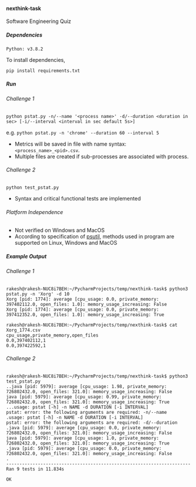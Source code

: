 #### nexthink-task
Software Engineering Quiz

##### Dependencies
```
Python: v3.8.2
```
To install dependencies,
```
pip install requirements.txt
```

##### Run

###### Challenge 1
```
python pstat.py -n/--name '<process name>' -d/--duration <duration in sec> [-i/--interval <interval in sec default 5s>]
```

e.g.
`python pstat.py -n 'chrome' --duration 60 --interval 5`

* Metrics will be saved in file with name syntax: `<process_name>_<pid>.csv`.
* Multiple files are created if sub-processes are associated with process.


###### Challenge 2
`python test_pstat.py`

* Syntax and critical functional tests are implemented


###### Platform Independence
* Not verified on Windows and MacOS
* According to specification of [psutil](https://psutil.readthedocs.io/en/latest/), methods used in program are supported on Linux, Windows and MacOS


##### Example Output

###### Challenge 1
```
rakesh@rakesh-NUC8i7BEH:~/PycharmProjects/temp/nexthink-task$ python3 pstat.py -n 'Xorg' -d 10
Xorg [pid: 1774]: average [cpu_usage: 0.0, private_memory: 397402112.0, open_files: 1.0]: memory_usage_increasing: False
Xorg [pid: 1774]: average [cpu_usage: 0.0, private_memory: 397412352.0, open_files: 1.0]: memory_usage_increasing: True
```

```
rakesh@rakesh-NUC8i7BEH:~/PycharmProjects/temp/nexthink-task$ cat Xorg_1774.csv 
cpu_usage,private_memory,open_files
0.0,397402112,1
0.0,397422592,1
```

###### Challenge 2
```
rakesh@rakesh-NUC8i7BEH:~/PycharmProjects/temp/nexthink-task$ python3 test_pstat.py 
..java [pid: 5979]: average [cpu_usage: 1.98, private_memory: 726802432.0, open_files: 321.0]: memory_usage_increasing: False
java [pid: 5979]: average [cpu_usage: 0.99, private_memory: 726802432.0, open_files: 321.0]: memory_usage_increasing: True
...usage: pstat [-h] -n NAME -d DURATION [-i INTERVAL]
pstat: error: the following arguments are required: -n/--name
.usage: pstat [-h] -n NAME -d DURATION [-i INTERVAL]
pstat: error: the following arguments are required: -d/--duration
.java [pid: 5979]: average [cpu_usage: 0.0, private_memory: 726802432.0, open_files: 321.0]: memory_usage_increasing: False
java [pid: 5979]: average [cpu_usage: 1.0, private_memory: 726802432.0, open_files: 321.0]: memory_usage_increasing: True
.java [pid: 5979]: average [cpu_usage: 0.0, private_memory: 726802432.0, open_files: 321.0]: memory_usage_increasing: False
.
----------------------------------------------------------------------
Ran 9 tests in 11.834s

OK
```

